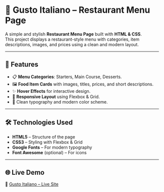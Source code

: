 # 🍝 Gusto Italiano – Restaurant Menu Page

A simple and stylish **Restaurant Menu Page** built with **HTML & CSS**.  
This project displays a restaurant-style menu with categories, item descriptions, images, and prices using a clean and modern layout.

---

## 🚀 Features
- 📋 **Menu Categories**: Starters, Main Course, Desserts.  
- 🖼️ **Food Item Cards** with images, titles, prices, and short descriptions.  
- ✨ **Hover Effects** for interactive design.  
- 📱 **Responsive Layout** using Flexbox & Grid.  
- 🎨 Clean typography and modern color scheme.

---

## 🛠️ Technologies Used
- **HTML5** – Structure of the page  
- **CSS3** – Styling with Flexbox & Grid  
- **Google Fonts** – For modern typography  
- **Font Awesome** (optional) – For icons  


---

## 🌐 Live Demo
🔗 [Gusto Italiano – Live Site](https://gusto-italiano-tau.vercel.app)
